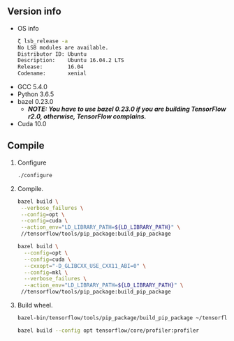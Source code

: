 ## Version info

- OS info
    ```bash
    ζ lsb_release -a
    No LSB modules are available.
    Distributor ID: Ubuntu
    Description:    Ubuntu 16.04.2 LTS
    Release:        16.04
    Codename:       xenial
    ```
- GCC 5.4.0
- Python 3.6.5
- bazel 0.23.0
    - _**NOTE: You have to use bazel 0.23.0 if you are building TensorFlow r2.0, otherwise, TensorFlow complains.**_
- Cuda 10.0

## Compile

1. Configure
    ```bash
    ./configure
    ```

2. Compile.
    ```bash
    bazel build \
     --verbose_failures \
     --config=opt \
     --config=cuda \
     --action_env="LD_LIBRARY_PATH=${LD_LIBRARY_PATH}" \
     //tensorflow/tools/pip_package:build_pip_package
    ```
    ```bash
    bazel build \
      --config=opt \
      --config=cuda \
      --cxxopt="-D_GLIBCXX_USE_CXX11_ABI=0" \
      --config=mkl \
      --verbose_failures \
      --action_env="LD_LIBRARY_PATH=${LD_LIBRARY_PATH}" \
     //tensorflow/tools/pip_package:build_pip_package
    ```
3. Build wheel.

    ```bash
    bazel-bin/tensorflow/tools/pip_package/build_pip_package ~/tensorflow_package
    ```

    ```bash
    bazel build --config opt tensorflow/core/profiler:profiler
    ```
